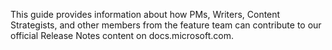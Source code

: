 This guide provides information about how PMs, Writers, Content Strategists, and other members from the feature team can contribute to our official Release Notes content on docs.microsoft.com.

